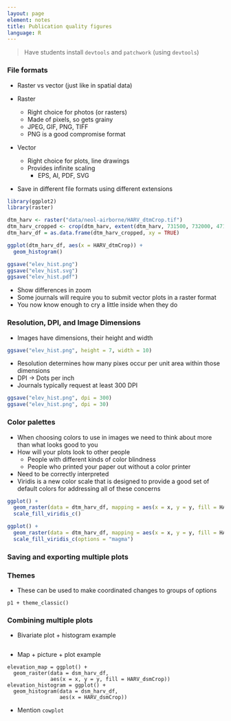 ```yaml
---
layout: page
element: notes
title: Publication quality figures
language: R
---
```

 
> Have students install `devtools` and `patchwork` (using `devtools`)

### File formats

* Raster vs vector (just like in spatial data)
* Raster
  * Right choice for photos (or rasters)
  * Made of pixels, so gets grainy
  * JPEG, GIF, PNG, TIFF
  * PNG is a good compromise format
* Vector
  * Right choice for plots, line drawings
  * Provides infinite scaling
    * EPS, AI, PDF, SVG

* Save in different file formats using different extensions

```r
library(ggplot2)
library(raster)

dtm_harv <- raster("data/neol-airborne/HARV_dtmCrop.tif")
dtm_harv_cropped <- crop(dtm_harv, extent(dtm_harv, 731500, 732000, 4713200, 4713500))
dtm_harv_df = as.data.frame(dtm_harv_cropped, xy = TRUE)

ggplot(dtm_harv_df, aes(x = HARV_dtmCrop)) +
  geom_histogram()

ggsave("elev_hist.png")
ggsave("elev_hist.svg")
ggsave("elev_hist.pdf")
```

* Show differences in zoom
* Some journals will require you to submit vector plots in a raster format
* You now know enough to cry a little inside when they do

### Resolution,  DPI, and Image Dimensions

* Images have dimensions, their height and width

```r
ggsave("elev_hist.png", height = 7, width = 10)
```

* Resolution determines how many pixes occur per unit area within those dimensions
* DPI -> Dots per inch
* Journals typically request at least 300 DPI

```r
ggsave("elev_hist.png", dpi = 300)
ggsave("elev_hist.png", dpi = 30)
```

### Color palettes

* When choosing colors to use in images we need to think about more than what
  looks good to you
* How will your plots look to other people
  * People with different kinds of color blindness
  * People who printed your paper out without a color printer
* Need to be correctly interpreted
* Viridis is a new color scale that is designed to provide a good set of default
  colors for addressing all of these concerns

```r
ggplot() +
  geom_raster(data = dtm_harv_df, mapping = aes(x = x, y = y, fill = HARV_dtmCrop)) +
  scale_fill_viridis_c()
```

```r
ggplot() +
  geom_raster(data = dtm_harv_df, mapping = aes(x = x, y = y, fill = HARV_dtmCrop)) +
  scale_fill_viridis_c(options = "magma")
```

### Saving and exporting multiple plots


### Themes

* These can be used to make coordinated changes to groups of options

```
p1 + theme_classic()
```

### Combining multiple plots

* Bivariate plot + histogram example

```
```

* Map + picture + plot example

```
elevation_map = ggplot() +
  geom_raster(data = dsm_harv_df, 
              aes(x = x, y = y, fill = HARV_dsmCrop))
elevation_histogram = ggplot() +
  geom_histogram(data = dsm_harv_df, 
                 aes(x = HARV_dsmCrop))
```

* Mention `cowplot`